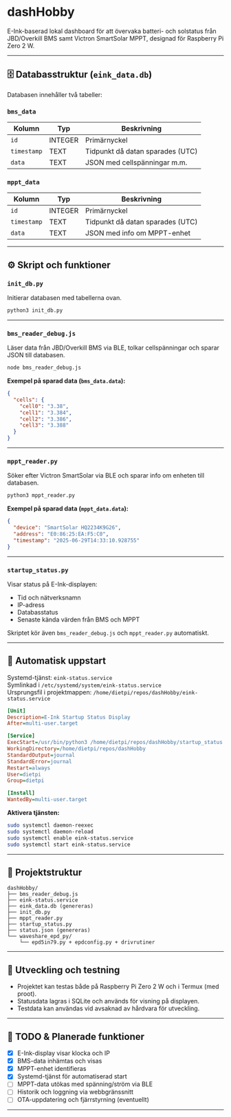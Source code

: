 # dashHobby

E-Ink-baserad lokal dashboard för att övervaka batteri- och solstatus från JBD/Overkill BMS samt Victron SmartSolar MPPT, designad för Raspberry Pi Zero 2 W.

---

## 🗄️ Databasstruktur (`eink_data.db`)

Databasen innehåller två tabeller:

### `bms_data`

| Kolumn      | Typ     | Beskrivning                          |
|-------------|---------|--------------------------------------|
| `id`        | INTEGER | Primärnyckel                         |
| `timestamp` | TEXT    | Tidpunkt då datan sparades (UTC)     |
| `data`      | TEXT    | JSON med cellspänningar m.m.         |

### `mppt_data`

| Kolumn      | Typ     | Beskrivning                          |
|-------------|---------|--------------------------------------|
| `id`        | INTEGER | Primärnyckel                         |
| `timestamp` | TEXT    | Tidpunkt då datan sparades (UTC)     |
| `data`      | TEXT    | JSON med info om MPPT-enhet          |

---

## ⚙️ Skript och funktioner

### `init_db.py`

Initierar databasen med tabellerna ovan.

```bash
python3 init_db.py
```

---

### `bms_reader_debug.js`

Läser data från JBD/Overkill BMS via BLE, tolkar cellspänningar och sparar JSON till databasen.

```bash
node bms_reader_debug.js
```

**Exempel på sparad data (`bms_data.data`):**

```json
{
  "cells": {
    "cell0": "3.38",
    "cell1": "3.384",
    "cell2": "3.386",
    "cell3": "3.388"
  }
}
```

---

### `mppt_reader.py`

Söker efter Victron SmartSolar via BLE och sparar info om enheten till databasen.

```bash
python3 mppt_reader.py
```

**Exempel på sparad data (`mppt_data.data`):**

```json
{
  "device": "SmartSolar HQ2234K9G26",
  "address": "E0:86:25:EA:F5:C0",
  "timestamp": "2025-06-29T14:33:10.928755"
}
```

---

### `startup_status.py`

Visar status på E-Ink-displayen:
- Tid och nätverksnamn
- IP-adress
- Databasstatus
- Senaste kända värden från BMS och MPPT

Skriptet kör även `bms_reader_debug.js` och `mppt_reader.py` automatiskt.

---

## 🔄 Automatisk uppstart

Systemd-tjänst: `eink-status.service`  
Symlinkad i `/etc/systemd/system/eink-status.service`  
Ursprungsfil i projektmappen: `/home/dietpi/repos/dashHobby/eink-status.service`

```ini
[Unit]
Description=E-Ink Startup Status Display
After=multi-user.target

[Service]
ExecStart=/usr/bin/python3 /home/dietpi/repos/dashHobby/startup_status.py
WorkingDirectory=/home/dietpi/repos/dashHobby
StandardOutput=journal
StandardError=journal
Restart=always
User=dietpi
Group=dietpi

[Install]
WantedBy=multi-user.target
```

**Aktivera tjänsten:**

```bash
sudo systemctl daemon-reexec
sudo systemctl daemon-reload
sudo systemctl enable eink-status.service
sudo systemctl start eink-status.service
```

---

## 📁 Projektstruktur

```text
dashHobby/
├── bms_reader_debug.js
├── eink-status.service
├── eink_data.db (genereras)
├── init_db.py
├── mppt_reader.py
├── startup_status.py
├── status.json (genereras)
└── waveshare_epd_py/
    └── epd5in79.py + epdconfig.py + drivrutiner
```

---

## 🧪 Utveckling och testning

- Projektet kan testas både på Raspberry Pi Zero 2 W och i Termux (med proot).
- Statusdata lagras i SQLite och används för visning på displayen.
- Testdata kan användas vid avsaknad av hårdvara för utveckling.

---

## 📌 TODO & Planerade funktioner

- [x] E-Ink-display visar klocka och IP
- [x] BMS-data inhämtas och visas
- [x] MPPT-enhet identifieras
- [x] Systemd-tjänst för automatiserad start
- [ ] MPPT-data utökas med spänning/ström via BLE
- [ ] Historik och loggning via webbgränssnitt
- [ ] OTA-uppdatering och fjärrstyrning (eventuellt)

---